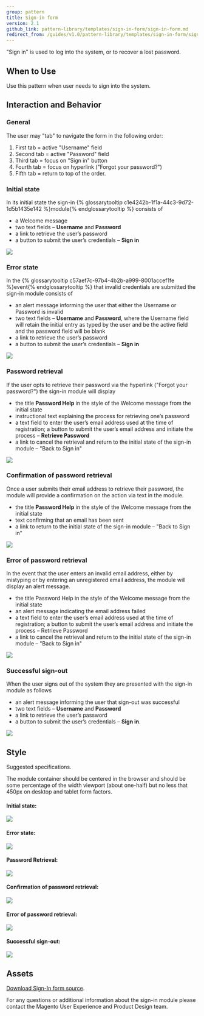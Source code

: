 ```yaml
---
group: pattern
title: Sign-in form
version: 2.1
github_link: pattern-library/templates/sign-in-form/sign-in-form.md
redirect_from: /guides/v1.0/pattern-library/templates/sign-in-form/sign-in-form.html
---
```

"Sign in" is used to log into the system, or to recover a lost password.

## When to Use

Use this pattern when user needs to sign into the system.

## Interaction and Behavior

### General

The user may "tab" to navigate the form in the following order:

1. First tab = active "Username" field
2. Second tab = active "Password" field
3. Third tab = focus on "Sign in" button
4. Fourth tab = focus on hyperlink ("Forgot your password?")
5. Fifth tab = return to top of the order.

### Initial state

In its initial state the sign-in {% glossarytooltip c1e4242b-1f1a-44c3-9d72-1d5b1435e142 %}module{% endglossarytooltip %} consists of

* a Welcome message
* two text fields – **Username** and **Password**
* a link to retrieve the user’s password
* a button to submit the user’s credentials – **Sign in**

![](img/Sign-in_initial.png)

### Error state

In the {% glossarytooltip c57aef7c-97b4-4b2b-a999-8001accef1fe %}event{% endglossarytooltip %} that invalid credentials are submitted the sign-in module consists of

* an alert message informing the user that either the Username or Password is invalid
* two text fields – **Username** and **Password**, where the Username field will retain the initial entry as
typed by the user and be the active field and the password field will be blank
* a link to retrieve the user’s password
* a button to submit the user’s credentials – **Sign in**

![](img/Sign-in_error.png)

### Password retrieval

If the user opts to retrieve their password via the hyperlink ("Forgot your password?") the sign-in module will display

* the title **Password Help** in the style of the Welcome message from the initial state
* instructional text explaining the process for retrieving one’s password
* a text field to enter the user’s email address used at the time of registration; a button to submit the user’s email address and initiate the process – **Retrieve Password**
* a link to cancel the retrieval and return to the initial state of the sign-in module – "Back to Sign in"

![](img/Sign-in_password-retrieval.png)

### Confirmation of password retrieval

Once a user submits their email address to retrieve their password, the module will provide a confirmation on the action via text in the module.
* the title **Password Help** in the style of the Welcome message from the initial state
* text confirming that an email has been sent
* a link to return to the initial state of the sign-in module – "Back to Sign in"

![](img/Sign-in_password-retrieval_confirmation.png)

### Error of password retrieval

In the event that the user enters an invalid email address, either by mistyping or by entering an unregistered email address, the module will display an alert message.
* the title Password Help in the style of the Welcome message from the initial state
* an alert message indicating the email address failed
* a text field to enter the user’s email address used at the time of registration; a button to submit the user’s email address and initiate the process – Retrieve Password
* a link to cancel the retrieval and return to the initial state of the sign-in module – "Back to Sign in"

![](img/Sign-in_password-retrieval_error.png)

### Successful sign-out

When the user signs out of the system they are presented with the sign-in module as follows

* an alert message informing the user that sign-out was successful
* two text fields – **Username** and **Password**
* a link to retrieve the user’s password
* a button to submit the user’s credentials – **Sign in**.

![](img/Sign-in_successful-signout.png)

## Style

Suggested specifications.

The module container should be centered in the browser and should be some percentage of the width viewport (about one-half) but no less that 450px on desktop and tablet form factors.

#### Initial state:

![](img/specs/Sign-in_initial-SPECS.png)

#### Error state:

![](img/specs/Sign-in_error-SPECS.png)

#### Password Retrieval:

![](img/specs/Sign-in_password-retrieval_SPECS.png)

#### Confirmation of password retrieval:

![](img/specs/Sign-in_password-retrieval_confirmation-SPECS.png)

#### Error of password retrieval:

![](img/specs/Sign-in_password-retrieval_error-SPECS.png)

#### Successful sign-out:

![](img/specs/Sign-in_successful-signout-SPECS.png)

## Assets

[Download Sign-In form source](src/magento-sign-in.psd).

For any questions or additional information about the sign-in module please contact the Magento User Experience and Product Design team.
